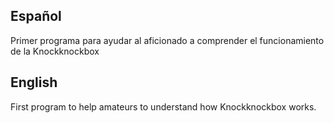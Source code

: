 ## Español

Primer programa para ayudar al aficionado a comprender el funcionamiento de la Knockknockbox

## English

First program to help amateurs to understand how Knockknockbox works.
